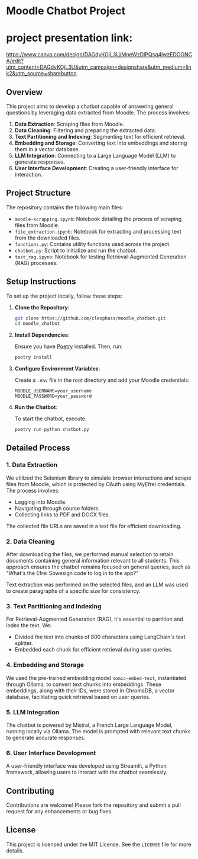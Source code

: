 # Moodle Chatbot Project

# project presentation link: 
https://www.canva.com/design/DAGdyKOjL3U/MpeWzDlPQsq4lwzEDOGNCA/edit?utm_content=DAGdyKOjL3U&utm_campaign=designshare&utm_medium=link2&utm_source=sharebutton


## Overview

This project aims to develop a chatbot capable of answering general questions by leveraging data extracted from Moodle. The process involves:

1. **Data Extraction**: Scraping files from Moodle.
2. **Data Cleaning**: Filtering and preparing the extracted data.
3. **Text Partitioning and Indexing**: Segmenting text for efficient retrieval.
4. **Embedding and Storage**: Converting text into embeddings and storing them in a vector database.
5. **LLM Integration**: Connecting to a Large Language Model (LLM) to generate responses.
6. **User Interface Development**: Creating a user-friendly interface for interaction.

## Project Structure

The repository contains the following main files:

- `moodle-scrapping.ipynb`: Notebook detailing the process of scraping files from Moodle.
- `file_extraction.ipynb`: Notebook for extracting and processing text from the downloaded files.
- `functions.py`: Contains utility functions used across the project.
- `chatbot.py`: Script to initialize and run the chatbot.
- `test_rag.ipynb`: Notebook for testing Retrieval-Augmented Generation (RAG) processes.

## Setup Instructions

To set up the project locally, follow these steps:

1. **Clone the Repository**:

   ```bash
   git clone https://github.com/cleophass/moodle_chatbot.git
   cd moodle_chatbot
   ```

2. **Install Dependencies**:

   Ensure you have [Poetry](https://python-poetry.org/) installed. Then, run:

   ```bash
   poetry install
   ```

3. **Configure Environment Variables**:

   Create a `.env` file in the root directory and add your Moodle credentials:

   ```
   MOODLE_USERNAME=your_username
   MOODLE_PASSWORD=your_password
   ```

4. **Run the Chatbot**:

   To start the chatbot, execute:

   ```bash
   poetry run python chatbot.py
   ```

## Detailed Process

### 1. Data Extraction

We utilized the Selenium library to simulate browser interactions and scrape files from Moodle, which is protected by OAuth using MyEfrei credentials. The process involves:

- Logging into Moodle.
- Navigating through course folders.
- Collecting links to PDF and DOCX files.

The collected file URLs are saved in a text file for efficient downloading.

### 2. Data Cleaning

After downloading the files, we performed manual selection to retain documents containing general information relevant to all students. This approach ensures the chatbot remains focused on general queries, such as "What's the Efrei Sowesign code to log in to the app?"

Text extraction was performed on the selected files, and an LLM was used to create paragraphs of a specific size for consistency.

### 3. Text Partitioning and Indexing

For Retrieval-Augmented Generation (RAG), it's essential to partition and index the text. We:

- Divided the text into chunks of 800 characters using LangChain's text splitter.
- Embedded each chunk for efficient retrieval during user queries.

### 4. Embedding and Storage

We used the pre-trained embedding model `nomic-embed-text`, instantiated through Ollama, to convert text chunks into embeddings. These embeddings, along with their IDs, were stored in ChromaDB, a vector database, facilitating quick retrieval based on user queries.

### 5. LLM Integration

The chatbot is powered by Mistral, a French Large Language Model, running locally via Ollama. The model is prompted with relevant text chunks to generate accurate responses.

### 6. User Interface Development

A user-friendly interface was developed using Streamlit, a Python framework, allowing users to interact with the chatbot seamlessly.

## Contributing

Contributions are welcome! Please fork the repository and submit a pull request for any enhancements or bug fixes.

## License

This project is licensed under the MIT License. See the `LICENSE` file for more details.

